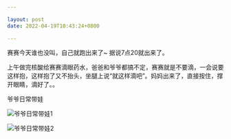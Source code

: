 ```yaml
---

layout: post
date: 2022-04-19T10:43:24+0800

---
```


赛赛今天谁也没叫，自己就跑出来了~ 据说7点20就出来了。

上午做完核酸给赛赛滴眼药水，爸爸和爷爷都搞不定，赛赛就是不要滴，一会说要这样抱，这样抱了又不抬头，坐腿上说“就这样滴吧”。妈妈出来了，直接按住，撑开眼睛，滴好了。。

爷爷日常带娃

![爷爷日常带娃1](http://rais01f57.hd-bkt.clouddn.com/2022-04-19-1.jpeg)

![爷爷日常带娃2](http://rais01f57.hd-bkt.clouddn.com/2022-04-19-2.jpeg)

